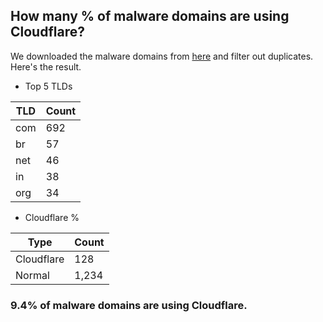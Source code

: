 ## How many % of malware domains are using Cloudflare?


We downloaded the malware domains from [here](https://urlhaus.abuse.ch) and filter out duplicates.
Here's the result.


[//]: # (start replacement)


- Top 5 TLDs

| TLD | Count |
| --- | --- |
| com | 692 |
| br | 57 |
| net | 46 |
| in | 38 |
| org | 34 |


- Cloudflare %

| Type | Count |
| --- | --- |
| Cloudflare | 128 |
| Normal | 1,234 |


### 9.4% of malware domains are using Cloudflare.